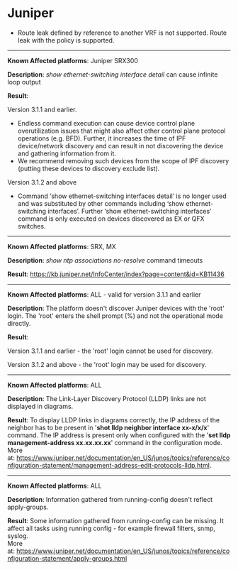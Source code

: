 # Juniper

-   Route leak defined by reference to another VRF is not supported.
    Route leak with the policy is supported.

  

------------------------------------------------------------------------

**Known Affected platforms**: Juniper SRX300

**Description**: *show ethernet-switching interface detail* can cause
infinite loop output

**Result**: 

Version 3.1.1 and earlier.

-   Endless command execution can cause device control plane
    overutilization issues that might also affect other control plane
    protocol operations (e.g. BFD). Further, it increases the time of
    IPF device/network discovery and can result in not discovering the
    device and gathering information from it.
-   We recommend removing such devices from the scope of IPF discovery
    (putting these devices to discovery exclude list).

Version 3.1.2 and above

-   Command ‘show ethernet-switching interfaces detail’ is no longer
    used and was substituted by other commands including ‘show
    ethernet-switching interfaces’. Further ‘show ethernet-switching
    interfaces’ command is only executed on devices discovered as EX or
    QFX switches.

------------------------------------------------------------------------

**Known Affected platforms**: SRX, MX

**Description**: *show ntp associations no-resolve* command timeouts

**Result**: <https://kb.juniper.net/InfoCenter/index?page=content&id=KB11436>

  

------------------------------------------------------------------------

****Known** Affected platforms**: ALL - valid for version 3.1.1 and
earlier

**Description**: The platform doesn't discover Juniper devices with the
'root' login. The 'root' enters the shell prompt (%) and not the
operational mode directly.

**Result**: 

Version 3.1.1 and earlier - the 'root' login cannot be used for
discovery.

Version 3.1.2 and above - the 'root' login may be used for discovery.

  

------------------------------------------------------------------------

****Known** Affected platforms**: ALL

**Description**: The Link-Layer Discovery Protocol (LLDP) links are not
displayed in diagrams.

**Result**: To display LLDP links in diagrams correctly, the IP address
of the neighbor has to be present in '**shot lldp neighbor interface
xx-x/x/x**' command. The IP address is present only when configured with
the '**set lldp management-address xx.xx.xx.xx**' command in the
configuration mode. More
at: <https://www.juniper.net/documentation/en_US/junos/topics/reference/configuration-statement/management-address-edit-protocols-lldp.html>.

  

------------------------------------------------------------------------

****Known** Affected platforms**: ALL

**Description**: Information gathered from running-config doesn't
reflect apply-groups.

**Result**: Some information gathered from running-config can be
missing. It affect all tasks using running config - for example firewall
filters, snmp, syslog.  
More
at: <https://www.juniper.net/documentation/en_US/junos/topics/reference/configuration-statement/apply-groups.html>

  
